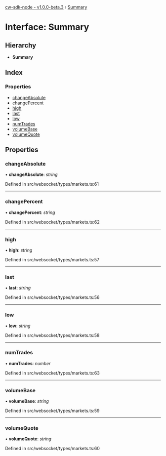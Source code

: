 [cw-sdk-node - v1.0.0-beta.3](../README.md) › [Summary](summary.md)

# Interface: Summary

## Hierarchy

* **Summary**

## Index

### Properties

* [changeAbsolute](summary.md#changeabsolute)
* [changePercent](summary.md#changepercent)
* [high](summary.md#high)
* [last](summary.md#last)
* [low](summary.md#low)
* [numTrades](summary.md#numtrades)
* [volumeBase](summary.md#volumebase)
* [volumeQuote](summary.md#volumequote)

## Properties

###  changeAbsolute

• **changeAbsolute**: *string*

Defined in src/websocket/types/markets.ts:61

___

###  changePercent

• **changePercent**: *string*

Defined in src/websocket/types/markets.ts:62

___

###  high

• **high**: *string*

Defined in src/websocket/types/markets.ts:57

___

###  last

• **last**: *string*

Defined in src/websocket/types/markets.ts:56

___

###  low

• **low**: *string*

Defined in src/websocket/types/markets.ts:58

___

###  numTrades

• **numTrades**: *number*

Defined in src/websocket/types/markets.ts:63

___

###  volumeBase

• **volumeBase**: *string*

Defined in src/websocket/types/markets.ts:59

___

###  volumeQuote

• **volumeQuote**: *string*

Defined in src/websocket/types/markets.ts:60
